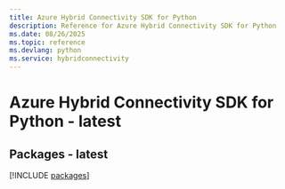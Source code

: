 ```yaml
---
title: Azure Hybrid Connectivity SDK for Python
description: Reference for Azure Hybrid Connectivity SDK for Python
ms.date: 08/26/2025
ms.topic: reference
ms.devlang: python
ms.service: hybridconnectivity
---
```

# Azure Hybrid Connectivity SDK for Python - latest
## Packages - latest
[!INCLUDE [packages](hybrid-connectivity-index.md)]